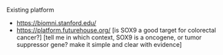 
Existing platform
- https://biomni.stanford.edu/
- https://platform.futurehouse.org/ [is SOX9 a good target for colorectal cancer?] [tell me in which context, SOX9 is a oncogene, or tumor suppressor gene? make it simple and clear with evidence]
